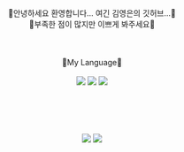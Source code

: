 


<div align="center">
  🌟안녕하세요 환영합니다... 여긴 김영은의 깃허브...🌟<br>
  🌟부족한 점이 많지만 이쁘게 봐주세요🌟<br><br><br><br>
  💖My Language💖<br><br>
	<img src="https://img.shields.io/badge/HTML5-E34F26?style=flat&logo=HTML5&logoColor=white" />
	<img src="https://img.shields.io/badge/CSS3-1572B6?style=flat&logo=CSS3&logoColor=white" />
  <img src="https://img.shields.io/badge/JavaScript-F7DF1E?style=flat&logo=Java&logoColor=white" /><br><br><br><br><br><br>
  <img src="https://github-readme-stats.vercel.app/api/top-langs/?username=zeroeuni&layout=compact">
  	<img src="https://github-readme-stats.vercel.app/api?username=zeroeuni&show_icons=true">
</div>
